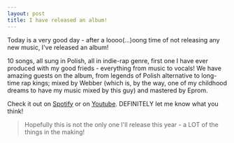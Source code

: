 ```yaml
---
layout: post
title: I have released an album!
---
```


Today is a very good day - after a loooo(...)oong time of not releasing any new music, I've released an album!

10 songs, all sung in Polish, all in indie-rap genre, first one I have ever produced with my good frieds - everything from music to vocals! We have amazing guests on the album, from legends of Polish alternative to long-time rap kings; mixed by Webber (which is, by the way, one of my childhood dreams to have my music mixed by this guy) and mastered by Eprom.

Check it out on [Spotify](https://open.spotify.com/album/6PAuKB5Xz9nocMyxvGX2YP?si=upaptw2DToC67A1X7_5f3Q) or on [Youtube](https://www.youtube.com/playlist?list=PL8vFvHFYe2w224V0lPd2QH7VKmusfa6oE). DEFINITELY let me know what you think!

> Hopefully this is not the only one I'll release this year - a LOT of the things in the making!
